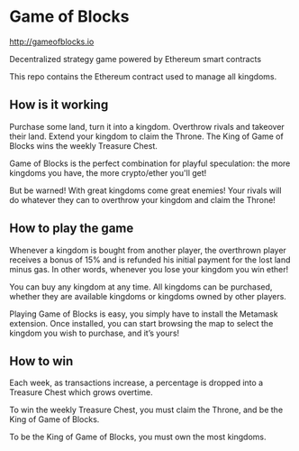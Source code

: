 # Game of Blocks

http://gameofblocks.io

Decentralized strategy game powered
by Ethereum smart contracts

This repo contains the Ethereum contract used to manage all kingdoms.



## How is it working

Purchase some land, turn it into a kingdom. Overthrow rivals and takeover their land. Extend your kingdom to claim the Throne. The King of Game of Blocks wins the weekly Treasure Chest.

Game of Blocks is the perfect combination for playful speculation: the more kingdoms you have, the more crypto/ether you'll get!

But be warned! With great kingdoms come great enemies! Your rivals will do whatever they can to overthrow your kingdom and claim the Throne!

## How to play the game

Whenever a kingdom is bought from another player, the overthrown player receives a bonus of 15% and is refunded his initial payment for the lost land minus gas. In other words, whenever you lose your kingdom you win ether!

You can buy any kingdom at any time. All kingdoms can be purchased, whether they are available kingdoms or kingdoms owned by other players.

Playing Game of Blocks is easy, you simply have to install the Metamask extension. Once installed, you can start browsing the map to select the kingdom you wish to purchase, and it’s yours!

## How to win

Each week, as transactions increase, a percentage is dropped into a Treasure Chest which grows overtime.

To win the weekly Treasure Chest, you must claim the Throne, and be the King of Game of Blocks.

To be the King of Game of Blocks, you must own the most kingdoms.
